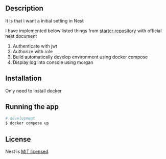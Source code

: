 ## Description

It is that i want a initial setting in Nest

I have implemented below listed things from [starter repository](https://github.com/nestjs/nest) with official nest document

1. Authenticate with jwt
2. Authorize with role
3. Build automatically develop environment using docker compose
4. Display log into console using morgan

## Installation

Only need to install docker

## Running the app

```bash
# development
$ docker compose up
```

## License

Nest is [MIT licensed](LICENSE).
